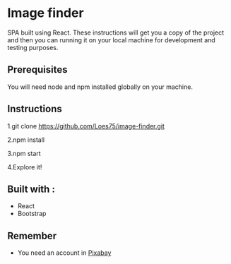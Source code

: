 

# Image finder
SPA built using React.
These instructions will get you a copy of the project and then you can running it on your local machine for development and testing purposes.


## Prerequisites

You will need node and npm installed globally on your machine.

## Instructions

1.git clone https://github.com/Loes75/image-finder.git

2.npm install

3.npm start

4.Explore it!

## Built with :

* React
* Bootstrap




## Remember

* You need an account in [Pixabay](https://pixabay.com/es/)
